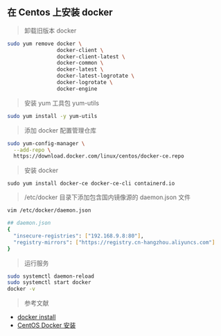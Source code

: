 ## 在 Centos 上安装 docker

> 卸载旧版本 docker
  
  ```bash
  sudo yum remove docker \
                  docker-client \
                  docker-client-latest \
                  docker-common \
                  docker-latest \
                  docker-latest-logrotate \
                  docker-logrotate \
                  docker-engine
  ```

> 安装 yum 工具包 yum-utils

  ```bash
  sudo yum install -y yum-utils
  ```

> 添加 docker 配置管理仓库

  ```bash
  sudo yum-config-manager \
    --add-repo \
    https://download.docker.com/linux/centos/docker-ce.repo
  ```

> 安装 docker
  
  ```
  sudo yum install docker-ce docker-ce-cli containerd.io
  ```

> /etc/docker 目录下添加包含国内镜像源的 daemon.json 文件

  ```bash
  vim /etc/docker/daemon.json

  ## daemon.json
  {
    "insecure-registries": ["192.168.9.8:80"],
    "registry-mirrors": ["https://registry.cn-hangzhou.aliyuncs.com"]
  }
  ```

> 运行服务

  ```bash
  sudo systemctl daemon-reload
  sudo systemctl start docker
  docker -v
  ```

> 参考文献

* [docker install](https://docs.docker.com/engine/install/centos/)
* [CentOS Docker 安装](https://www.runoob.com/docker/centos-docker-install.html)
